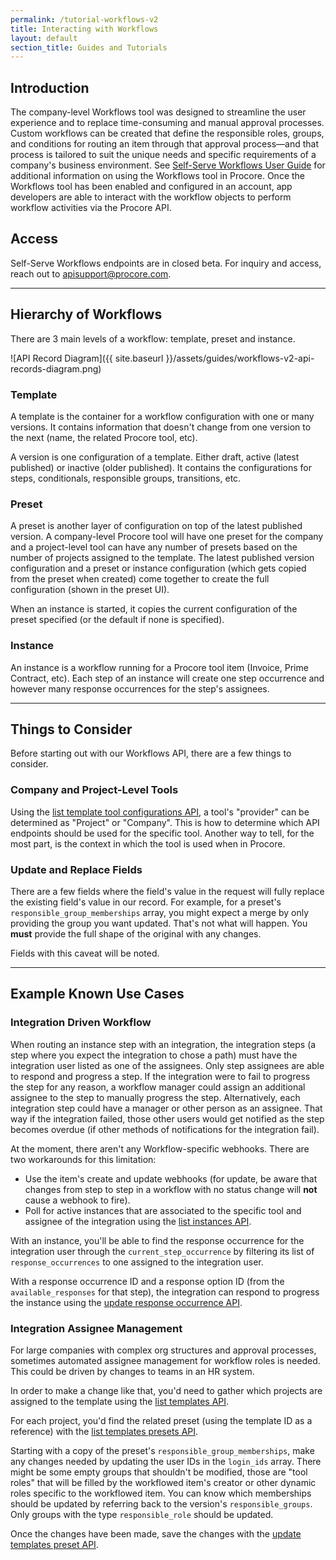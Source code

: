 ```yaml
---
permalink: /tutorial-workflows-v2
title: Interacting with Workflows
layout: default
section_title: Guides and Tutorials
---
```


## Introduction

The company-level Workflows tool was designed to streamline the user experience and to replace time-consuming and manual approval processes.
Custom workflows can be created that define the responsible roles, groups, and conditions for routing an item through that approval process—and that process is tailored to suit the unique needs and specific requirements of a company's business environment.
See [Self-Serve Workflows User Guide](https://support.procore.com/products/online/user-guide/company-level/workflows/tutorials/user-guide) for additional information on using the Workflows tool in Procore.
Once the Workflows tool has been enabled and configured in an account, app developers are able to interact with the workflow objects to perform workflow activities via the Procore API.

## Access

Self-Serve Workflows endpoints are in closed beta. For inquiry and access, reach out to [apisupport@procore.com](mailto:apisupport@procore.com).

---

## Hierarchy of Workflows

There are 3 main levels of a workflow: template, preset and instance.

![API Record Diagram]({{ site.baseurl }}/assets/guides/workflows-v2-api-records-diagram.png)

### Template

A template is the container for a workflow configuration with one or many versions.
It contains information that doesn't change from one version to the next (name, the related Procore tool, etc).

A version is one configuration of a template. Either draft, active (latest published) or inactive (older published).
It contains the configurations for steps, conditionals, responsible groups, transitions, etc.

### Preset

A preset is another layer of configuration on top of the latest published version.
A company-level Procore tool will have one preset for the company and a project-level tool can have any number of presets based on the number of projects assigned to the template.
The latest published version configuration and a preset or instance configuration (which gets copied from the preset when created) come together to create the full configuration (shown in the preset UI).

When an instance is started, it copies the current configuration of the preset specified (or the default if none is specified).

### Instance

An instance is a workflow running for a Procore tool item (Invoice, Prime Contract, etc).
Each step of an instance will create one step occurrence and however many response occurrences for the step's assignees.

---

## Things to Consider

Before starting out with our Workflows API, there are a few things to consider.

### Company and Project-Level Tools

Using the [list template tool configurations API](https://developers.procore.com/reference/rest/v1/template-tool-configurations?version=1.0), a tool's "provider" can be determined as "Project" or "Company".
This is how to determine which API endpoints should be used for the specific tool. Another way to tell, for the most part, is the context in which the tool is used when in Procore.

### Update and Replace Fields

There are a few fields where the field's value in the request will fully replace the existing field's value in our record.
For example, for a preset's `responsible_group_memberships` array, you might expect a merge by only providing the group you want updated.
That's not what will happen.
You **must** provide the full shape of the original with any changes.

Fields with this caveat will be noted.

---

## Example Known Use Cases

### Integration Driven Workflow

When routing an instance step with an integration, the integration steps (a step where you expect the integration to chose a path) must have the integration user listed as one of the assignees.
Only step assignees are able to respond and progress a step.
If the integration were to fail to progress the step for any reason, a workflow manager could assign an additional assignee to the step to manually progress the step.
Alternatively, each integration step could have a manager or other person as an assignee.
That way if the integration failed, those other users would get notified as the step becomes overdue (if other methods of notifications for the integration fail).

At the moment, there aren't any Workflow-specific webhooks.
There are two workarounds for this limitation:
* Use the item's create and update webhooks (for update, be aware that changes from step to step in a workflow with no status change will **not** cause a webhook to fire).
* Poll for active instances that are associated to the specific tool and assignee of the integration using the [list instances API](https://developers.procore.com/reference/rest/v1/workflows-instances?version=1.0).

With an instance, you'll be able to find the response occurrence for the integration user through the `current_step_occurrence` by filtering its list of `response_occurrences` to one assigned to the integration user.

With a response occurrence ID and a response option ID (from the `available_responses` for that step), the integration can respond to progress the instance using the [update response occurrence API](https://developers.procore.com/reference/rest/v1/workflows-instances-response-occurrences?version=1.0#update-response-occurrence).

### Integration Assignee Management

For large companies with complex org structures and approval processes, sometimes automated assignee management for workflow roles is needed.
This could be driven by changes to teams in an HR system.

In order to make a change like that, you'd need to gather which projects are assigned to the template using the [list templates API](https://developers.procore.com/reference/rest/v1/workflows-templates?version=1.0).

For each project, you'd find the related preset (using the template ID as a reference) with the [list templates presets API](https://developers.procore.com/reference/rest/v1/workflows-templates-presets?version=1.0).

Starting with a copy of the preset's `responsible_group_memberships`, make any changes needed by updating the user IDs in the `login_ids` array. There might be some empty groups that shouldn't be modified, those are "tool roles" that will be filled by the workflowed item's creator or other dynamic roles specific to the workflowed item.
You can know which memberships should be updated by referring back to the version's `responsible_groups`.
Only groups with the type `responsible_role` should be updated.

Once the changes have been made, save the changes with the [update templates preset API](https://developers.procore.com/reference/rest/v1/workflows-templates-presets?version=1.0#update-workflows-template-preset).
